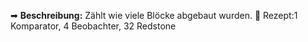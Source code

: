 

➡ **Beschreibung:** Zählt wie viele Blöcke abgebaut wurden.
📖 Rezept:1 Komparator, 4 Beobachter, 32 Redstone